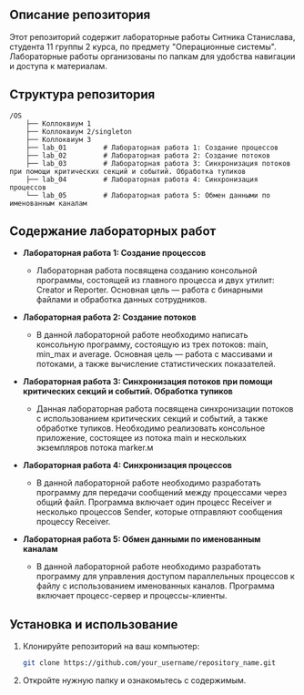 ## Описание репозитория

Этот репозиторий содержит лабораторные работы Ситника Станислава, студента 11 группы 2 курса, по предмету "Операционные системы". Лабораторные работы организованы по папкам для удобства навигации и доступа к материалам.

## Структура репозитория

```
/OS
    ├── Коллоквиум 1
    ├── Коллоквиум 2/singleton
    ├── Коллоквиум 3
    ├── lab_01         # Лабораторная работа 1: Создание процессов
    ├── lab_02         # Лабораторная работа 2: Создание потоков
    ├── lab_03         # Лабораторная работа 3: Синхронизация потоков при помощи критических секций и событий. Обработка тупиков
    ├── lab_04         # Лабораторная работа 4: Синхронизация процессов
    └── lab_05         # Лабораторная работа 5: Обмен данными по именованным каналам
```

## Содержание лабораторных работ

- **Лабораторная работа 1: Создание процессов**
  - Лабораторная работа посвящена созданию консольной программы, состоящей из главного процесса и двух утилит: Creator и Reporter. Основная цель — работа с бинарными файлами и обработка данных сотрудников.

- **Лабораторная работа 2: Создание потоков**
  - В данной лабораторной работе необходимо написать консольную программу, состоящую из трех потоков: main, min_max и average. Основная цель — работа с массивами и потоками, а также вычисление статистических показателей.

- **Лабораторная работа 3: Синхронизация потоков при помощи критических секций и событий. Обработка тупиков**
  - Данная лабораторная работа посвящена синхронизации потоков с использованием критических секций и событий, а также обработке тупиков. Необходимо реализовать консольное приложение, состоящее из потока main и нескольких экземпляров потока marker.м

- **Лабораторная работа 4: Синхронизация процессов**
  - В данной лабораторной работе необходимо разработать программу для передачи сообщений между процессами через общий файл. Программа включает один процесс Receiver и несколько процессов Sender, которые отправляют сообщения процессу Receiver.

- **Лабораторная работа 5: Обмен данными по именованным каналам**
  - В данной лабораторной работе необходимо разработать программу для управления доступом параллельных процессов к файлу с использованием именованных каналов. Программа включает процесс-сервер и процессы-клиенты.

## Установка и использование

1. Клонируйте репозиторий на ваш компьютер:
   ```bash
   git clone https://github.com/your_username/repository_name.git
   ```
2. Откройте нужную папку и ознакомьтесь с содержимым.
